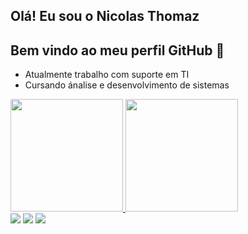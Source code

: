 ## Olá! Eu sou o Nicolas Thomaz
## Bem vindo ao meu perfil GitHub 👋

- Atualmente trabalho com suporte em TI
- Cursando ánalise e desenvolvimento de sistemas


<div>
<a href="https://github.com/NicolasThomaz17">
<img loading="lazy" height="180em" src="https://github-readme-stats.vercel.app/api/top-langs/?username=NicolasThomaz17&layout=compact&langs_count=7&theme=dracula"/>
<img loading="lazy" height="180em" src="https://github-readme-stats.vercel.app/api?username=NicolasThomaz17&show_icons=true&theme=dracula&include_all_commits=true&count_private=true"/>
</div>
<div>
<a href = "mailto:nicolas.tsilvaa@gmail.comi"><img loading="lazy" src="https://img.shields.io/badge/Gmail-D14836?style=for-the-badge&logo=gmail&logoColor=white" target="_blank"></a>
<a href="https://www.linkedin.com/in/nicolas-thomaz-bb31a930a" target="_blank"><img loading="lazy" src="https://img.shields.io/badge/-LinkedIn-%230077B5?style=for-the-badge&logo=linkedin&logoColor=white" target="_blank"></a>   
<a href="https://instagram.com/nicolas_thomaz" target="_blank"><img loading="lazy" src="https://img.shields.io/badge/-Instagram-%23E4405F?style=for-the-badge&logo=instagram&logoColor=white" target="_blank"></a>
</div>
  
